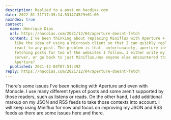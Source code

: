 ```yaml
---
description: Replied to a post on hacdias.com
date: 2022-01-31T17:35:14.531474529+01:00
noIndex: true
context:
  name: Henrique Dias
  url: https://hacdias.com/2021/12/04/aperture-doesnt-fetch
  content: I’ve been thinking about replacing Miniflux with Aperture + Monocle. I
    like the idea of using a Microsub client so that I can quickly reply, like or
    react to any post. The problem is that, unfortunately, aperture insists on not
    fetching posts for two of the websites I follow… I either write my own Microsub
    server, or go back to just Miniflux.Has anyone else encountered this issue with
    Aperture?
  published: 2021-12-04T07:51:49Z
reply: https://hacdias.com/2021/12/04/aperture-doesnt-fetch
---
```


There's some issues I've been noticing with Aperture and even with Monocle. I use many different types of posts and some aren't supported by those readers, such as listens or reads. On the other hand, I add additional markup on my JSON and RSS feeds to take those contexts into account. I will keep using Miniflux for now and focus on improving my JSON and RSS feeds as there are some issues here and there.
